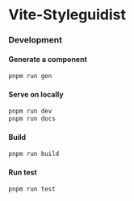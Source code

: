 # Vite-Styleguidist

### Development

#### Generate a component

```sh
pnpm run gen
```

#### Serve on locally

```sh
pnpm run dev
pnpm run docs
```

#### Build

```sh
pnpm run build
```

#### Run test

```sh
pnpm run test
```
